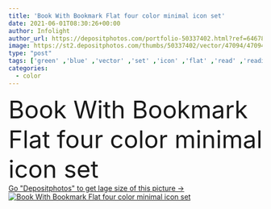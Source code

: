 ```yaml
---
title: 'Book With Bookmark Flat four color minimal icon set'
date: 2021-06-01T08:30:26+00:00
author: Infolight
author_url: https://depositphotos.com/portfolio-50337402.html?ref=64678756
image: https://st2.depositphotos.com/thumbs/50337402/vector/47094/470946556/api_thumb_450.jpg?forcejpeg=true
type: "post"
tags: ['green' ,'blue' ,'vector' ,'set' ,'icon' ,'flat' ,'read' ,'reading' ,'book' ,'education' ,'study' ,'knowledge' ,'bookmark' ,'logo' ,'minimal' ,'eps' ,'premium' ]
categories: 
  - color
---
```

<div aling="center">
            <font size="60"> Book With Bookmark Flat four color minimal icon set</font>   
</div>
<div>
    <a href='https://st2.depositphotos.com/thumbs/50337402/vector/47094/470946556/api_thumb_450.jpg?forcejpeg=true?ref=64678756' target=_blank > Go "Depositphotos" to get lage size of this picture ->
        <img href='https://st2.depositphotos.com/thumbs/50337402/vector/47094/470946556/api_thumb_450.jpg?forcejpeg=true?ref=64678756' src='https://st2.depositphotos.com/50337402/47094/v/950/depositphotos_470946556-stock-illustration-book-bookmark-flat-four-color.jpg?forcejpeg=true' alt='Book With Bookmark Flat four color minimal icon set' >
    </a>
</div>
